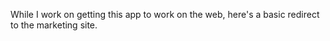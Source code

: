 While I work on getting this app to work on the web, here's a basic redirect to the marketing site.
